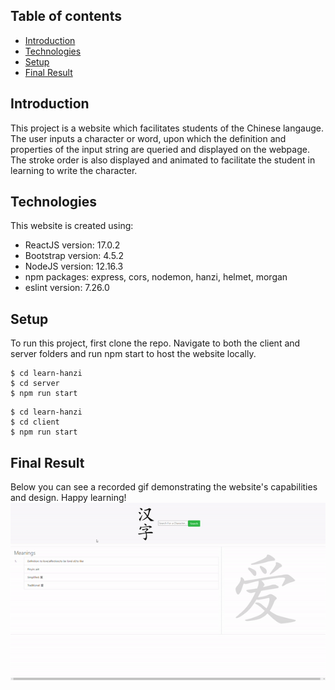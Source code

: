 ## Table of contents
* [Introduction](#introduction)
* [Technologies](#technologies)
* [Setup](#setup)
* [Final Result](#final-result)

## Introduction
This project is a website which facilitates students of the Chinese langauge. The user inputs a character or word, upon which the definition and properties of the input string are queried and displayed on the webpage. The stroke order is also displayed and animated to facilitate the student in learning to write the character.
	
## Technologies
This website is created using:
* ReactJS version: 17.0.2
* Bootstrap version: 4.5.2
* NodeJS version: 12.16.3
* npm packages: express, cors, nodemon, hanzi, helmet, morgan
* eslint version: 7.26.0
	
## Setup
To run this project, first clone the repo. Navigate to both the client and server folders and run npm start to host the website locally.
```
$ cd learn-hanzi
$ cd server
$ npm run start
```
```
$ cd learn-hanzi
$ cd client
$ npm run start
```
## Final Result
Below you can see a recorded gif demonstrating the website's capabilities and design. Happy learning!
![screen-gif](./ai-an-display.gif)
